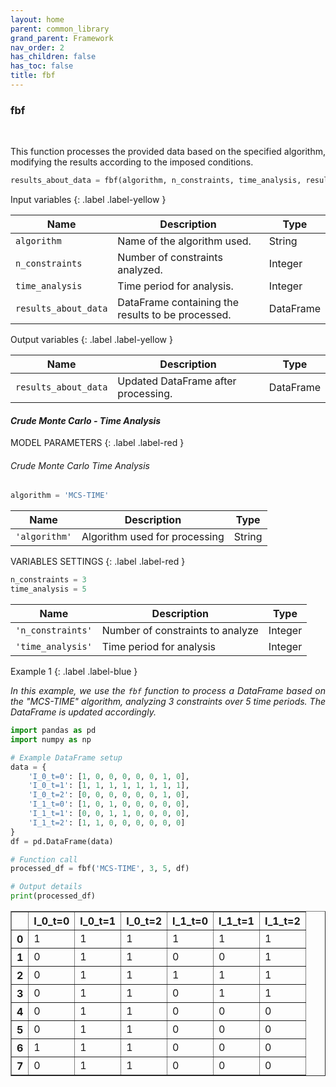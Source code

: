 ```yaml
---
layout: home
parent: common_library
grand_parent: Framework
nav_order: 2
has_children: false
has_toc: false
title: fbf
---
```


<!--Don't delete ths script-->
<script src = "https://polyfill.io/v3/polyfill.min.js?features=es6"></script>
<script id = "MathJax-script" async src="https://cdn.jsdelivr.net/npm/mathjax@3/es5/tex-mml-chtml.js"></script>
<!--Don't delete ths script-->

<h3>fbf</h3>
<br>
<p align = "justify">
    This function processes the provided data based on the specified algorithm, modifying the results according to the imposed conditions.
</p>

```python
results_about_data = fbf(algorithm, n_constraints, time_analysis, results_about_data)
```

Input variables
{: .label .label-yellow }

<table style = "width:100%">
    <thead>
      <tr>
        <th>Name</th>
        <th>Description</th>
        <th>Type</th>
      </tr>
    </thead>
    <tr>
        <td><code>algorithm</code></td>
        <td>Name of the algorithm used.</td>
        <td>String</td>
    </tr>
    <tr>
        <td><code>n_constraints</code></td>
        <td>Number of constraints analyzed.</td>
        <td>Integer</td>
    </tr>
    <tr>
        <td><code>time_analysis</code></td>
        <td>Time period for analysis.</td>
        <td>Integer</td>
    </tr>
    <tr>
        <td><code>results_about_data</code></td>
        <td>DataFrame containing the results to be processed.</td>
        <td>DataFrame</td>
    </tr>
</table>

Output variables
{: .label .label-yellow }

<table style = "width:100%">
   <thead>
     <tr>
       <th>Name</th>
       <th>Description</th>
       <th>Type</th>
     </tr>
   </thead>
   <tr>
       <td><code>results_about_data</code></td>
       <td>Updated DataFrame after processing.</td>
       <td>DataFrame</td>
   </tr>
</table>

<h4><i>Crude Monte Carlo - Time Analysis</i></h4>
<p align = "justify" id = "mcs-time"></p>

MODEL PARAMETERS
{: .label .label-red }

<h6><i>Crude Monte Carlo Time Analysis</i></h6>

```python
algorithm = 'MCS-TIME'
```

<table style = "width:100%">
    <thead>
      <tr>
        <th>Name</th>
        <th>Description</th>
        <th>Type</th>
      </tr>
    </thead>
    <tr>
        <td><code>'algorithm'</code></td>
        <td>Algorithm used for processing</td>
        <td>String</td>
    </tr>
</table>

VARIABLES SETTINGS
{: .label .label-red }

```python
n_constraints = 3
time_analysis = 5
```

<table style = "width:100%">
    <thead>
      <tr>
        <th>Name</th>
        <th>Description</th>
        <th>Type</th>
      </tr>
    </thead>
    <tr>
        <td><code>'n_constraints'</code></td>
        <td>Number of constraints to analyze</td>
        <td>Integer</td>
    </tr>
    <tr>
        <td><code>'time_analysis'</code></td>
        <td>Time period for analysis</td>
        <td>Integer</td>
    </tr>
</table>

Example 1
{: .label .label-blue }

<p align = "justify">
    <i>In this example, we use the <code>fbf</code> function to process a DataFrame based on the "MCS-TIME" algorithm, analyzing 3 constraints over 5 time periods. The DataFrame is updated accordingly.</i>
</p>

```python
import pandas as pd
import numpy as np

# Example DataFrame setup
data = {
    'I_0_t=0': [1, 0, 0, 0, 0, 0, 1, 0],
    'I_0_t=1': [1, 1, 1, 1, 1, 1, 1, 1],
    'I_0_t=2': [0, 0, 0, 0, 0, 0, 1, 0],
    'I_1_t=0': [1, 0, 1, 0, 0, 0, 0, 0],
    'I_1_t=1': [0, 0, 1, 1, 0, 0, 0, 0],
    'I_1_t=2': [1, 1, 0, 0, 0, 0, 0, 0]
}
df = pd.DataFrame(data)

# Function call
processed_df = fbf('MCS-TIME', 3, 5, df)

# Output details
print(processed_df)
```

<table border="1" class="dataframe">
  <thead>
    <tr style="text-align: right;">
      <th></th>
      <th>I_0_t=0</th>
      <th>I_0_t=1</th>
      <th>I_0_t=2</th>
      <th>I_1_t=0</th>
      <th>I_1_t=1</th>
      <th>I_1_t=2</th>
    </tr>
  </thead>
  <tbody>
    <tr>
      <th>0</th>
      <td>1</td>
      <td>1</td>
      <td>1</td>
      <td>1</td>
      <td>1</td>
      <td>1</td>
    </tr>
    <tr>
      <th>1</th>
      <td>0</td>
      <td>1</td>
      <td>1</td>
      <td>0</td>
      <td>0</td>
      <td>1</td>
    </tr>
    <tr>
      <th>2</th>
      <td>0</td>
      <td>1</td>
      <td>1</td>
      <td>1</td>
      <td>1</td>
      <td>1</td>
    </tr>
    <tr>
      <th>3</th>
      <td>0</td>
      <td>1</td>
      <td>1</td>
      <td>0</td>
      <td>1</td>
      <td>1</td>
    </tr>
    <tr>
      <th>4</th>
      <td>0</td>
      <td>1</td>
      <td>1</td>
      <td>0</td>
      <td>0</td>
      <td>0</td>
    </tr>
    <tr>
      <th>5</th>
      <td>0</td>
      <td>1</td>
      <td>1</td>
      <td>0</td>
      <td>0</td>
      <td>0</td>
    </tr>
    <tr>
      <th>6</th>
      <td>1</td>
      <td>1</td>
      <td>1</td>
      <td>0</td>
      <td>0</td>
      <td>0</td>
    </tr>
    <tr>
      <th>7</th>
      <td>0</td>
      <td>1</td>
      <td>1</td>
      <td>0</td>
      <td>0</td>
      <td>0</td>
    </tr>
  </tbody>
</table>